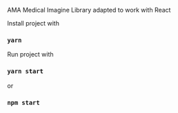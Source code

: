 AMA Medical Imagine Library adapted to work with React

Install project with

### `yarn`

Run project with

### `yarn start`

or

### `npm start`
